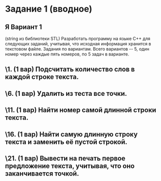 # Задание 1 (вводное)

## Я Вариант 1

(string из библиотеки STL) Разработать программу на языке C++ для следующих заданий, учитывая, что
исходная информация хранится в текстовом файле.
Задания по вариантам. Всего вариантов -- 5, один номер через каждые пять номеров, по 5 задач в варианте.

## \1. (1 вар) Подсчитать количество слов в каждой строке текста.

## \6. (1 вар) Удалить из теста все точки.

## \11. (1 вар) Найти номер самой длинной строки текста.
## \16. (1 вар) Найти самую длинную строку текста и заменить её пустой строкой.
## \21. (1 вар) Вывести на печать первое предложение текста, учитывая, что оно заканчивается точкой.
